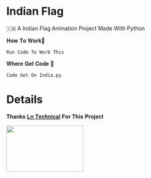 # Indian Flag

🇮🇳 A Indian Flag Animation Project Made With Python

𝐇𝐨𝐰 𝐓𝐨 𝐖𝐨𝐫𝐤🤔
```
Run Code To Work This
```
𝐖𝐡𝐞𝐫𝐞 𝐆𝐞𝐭 𝐂𝐨𝐝𝐞 🤔
```
Code Get On India.py
```
# Details

𝐓𝐡𝐚𝐧𝐤𝐬 [𝐋𝐧 𝐓𝐞𝐜𝐡𝐧𝐢𝐜𝐚𝐥](https://GitHub.com/lntechnical2) 𝐅𝐨𝐫 𝐓𝐡𝐢𝐬 𝐏𝐫𝐨𝐣𝐞𝐜𝐭


<img src="https://telegra.ph/file/a84c07f081e68444caced.jpg" width="200" height="120">
